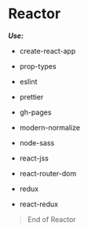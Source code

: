 # Reactor

**_Use:_**

- create-react-app
- prop-types
- eslint
- prettier
- gh-pages
- modern-normalize
- node-sass
- react-jss
- react-router-dom

- redux
- react-redux

> End of Reactor
